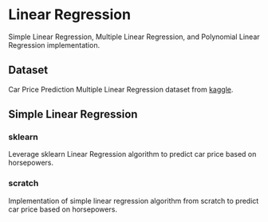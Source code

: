 # Linear Regression
Simple Linear Regression, Multiple Linear Regression, and Polynomial Linear Regression implementation.

## Dataset
Car Price Prediction Multiple Linear Regression dataset from [kaggle](https://www.kaggle.com/datasets/hellbuoy/car-price-prediction?resource=download).

## Simple Linear Regression

### sklearn
Leverage sklearn Linear Regression algorithm to predict car price based on horsepowers.

### scratch
Implementation of simple linear regression algorithm from scratch to predict car price based on horsepowers.